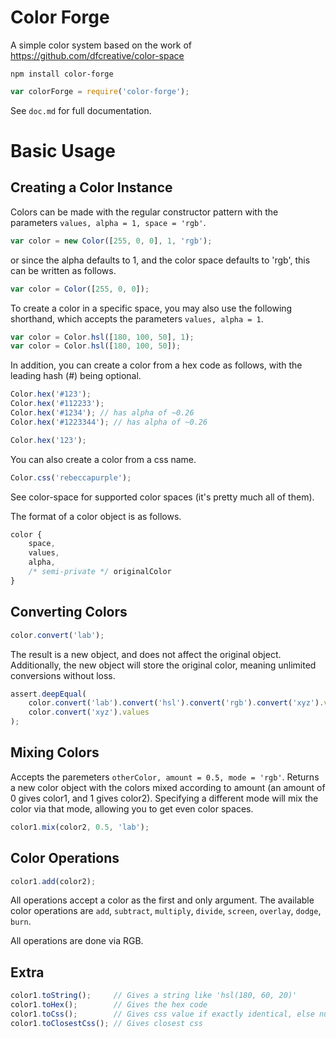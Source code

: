 Color Forge
===========

A simple color system based on the work of https://github.com/dfcreative/color-space

```
npm install color-forge
```

```js
var colorForge = require('color-forge');
```

See `doc.md` for full documentation.

Basic Usage
===========

Creating a Color Instance
-------------------------

Colors can be made with the regular constructor pattern with the parameters
`values, alpha = 1, space = 'rgb'`.

```js
var color = new Color([255, 0, 0], 1, 'rgb');
```

or since the alpha defaults to 1, and the color space defaults to 'rgb', this
can be written as follows.

```js
var color = Color([255, 0, 0]);
```

To create a color in a specific space, you may also use the following
shorthand, which accepts the parameters `values, alpha = 1`.

```js
var color = Color.hsl([180, 100, 50], 1);
var color = Color.hsl([180, 100, 50]);
```

In addition, you can create a color from a hex code as follows, with the
leading hash (#) being optional.

```js
Color.hex('#123');
Color.hex('#112233');
Color.hex('#1234'); // has alpha of ~0.26
Color.hex('#1223344'); // has alpha of ~0.26

Color.hex('123');
```

You can also create a color from a css name.

```js
Color.css('rebeccapurple');
```

See color-space for supported color spaces (it's pretty much all of them).

The format of a color object is as follows.

```js
color {
	space,
	values,
	alpha,
	/* semi-private */ originalColor
}
```

Converting Colors
-----------------

```js
color.convert('lab');
```

The result is a new object, and does not affect the original object. Additionally, the new object will store the original color, meaning unlimited conversions without loss.

```js
assert.deepEqual(
    color.convert('lab').convert('hsl').convert('rgb').convert('xyz').values,
    color.convert('xyz').values
);
```

Mixing Colors
-------------

Accepts the paremeters `otherColor, amount = 0.5, mode = 'rgb'`. Returns a new color object with the colors mixed according to amount (an amount of 0 gives color1, and 1 gives color2). Specifying a different mode will mix the color via that mode, allowing you to get even color spaces.

```js
color1.mix(color2, 0.5, 'lab');
```

Color Operations
----------------

```js
color1.add(color2);
```

All operations accept a color as the first and only argument. The available color operations are `add`, `subtract`, `multiply`, `divide`, `screen`, `overlay`, `dodge`, `burn`.

All operations are done via RGB.

Extra
-----

```js
color1.toString();     // Gives a string like 'hsl(180, 60, 20)'
color1.toHex();        // Gives the hex code
color1.toCss();        // Gives css value if exactly identical, else null
color1.toClosestCss(); // Gives closest css
```
